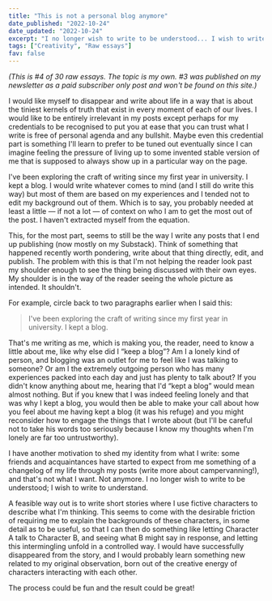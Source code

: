 ```yaml
---
title: "This is not a personal blog anymore"
date_published: "2022-10-24"
date_updated: "2022-10-24"
excerpt: "I no longer wish to write to be understood... I wish to write to understand."
tags: ["Creativity", "Raw essays"]
fav: false
---
```


*(This is #4 of 30 raw essays. The topic is my own. #3 was published on my newsletter as a paid subscriber only post and won't be found on this site.)*

I would like myself to disappear and write about life in a way that is about the tiniest kernels of truth that exist in every moment of each of our lives. I would like to be entirely irrelevant in my posts except perhaps for my credentials to be recognised to put you at ease that you can trust what I write is free of personal agenda and any bullshit. Maybe even this credential part is something I'll learn to prefer to be tuned out eventually since I can imagine feeling the pressure of living up to some invented stable version of me that is supposed to always show up in a particular way on the page.

I've been exploring the craft of writing since my first year in university. I kept a blog. I would write whatever comes to mind (and I still do write this way) but most of them are based on my experiences and I tended not to edit my background out of them. Which is to say, you probably needed at least a little — if not a lot — of context on who I am to get the most out of the post. I haven't extracted myself from the equation.

This, for the most part, seems to still be the way I write any posts that I end up publishing (now mostly on my Substack). Think of something that happened recently worth pondering, write about that thing directly, edit, and publish. The problem with this is that I'm not helping the reader look past my shoulder enough to see the thing being discussed with their own eyes. My shoulder is in the way of the reader seeing the whole picture as intended. It shouldn't.

For example, circle back to two paragraphs earlier when I said this:

> I've been exploring the craft of writing since my first year in university. I kept a blog.

That's me writing as me, which is making you, the reader, need to know a little about me, like why else did I “keep a blog”? Am I a lonely kind of person, and blogging was an outlet for me to feel like I was talking to someone? Or am I the extremely outgoing person who has many experiences packed into each day and just has plenty to talk about? If you didn't know anything about me, hearing that I'd “kept a blog” would mean almost nothing. But if you knew that I was indeed feeling lonely and that was why I kept a blog, you would then be able to make your call about how you feel about me having kept a blog (it was his refuge) and you might reconsider how to engage the things that I wrote about (but I'll be careful not to take his words too seriously because I know my thoughts when I'm lonely are far too untrustworthy).

I have another motivation to shed my identity from what I write: some friends and acquaintances have started to expect from me something of a changelog of my life through my posts (write more about campervanning!), and that's not what I want. Not anymore. I no longer wish to write to be understood; I wish to write to understand.

A feasible way out is to write short stories where I use fictive characters to describe what I'm thinking. This seems to come with the desirable friction of requiring me to explain the backgrounds of these characters, in some detail as to be useful, so that I can then do something like letting Character A talk to Character B, and seeing what B might say in response, and letting this intermingling unfold in a controlled way. I would have successfully disappeared from the story, and I would probably learn something new related to my original observation, born out of the creative energy of characters interacting with each other.

The process could be fun and the result could be great!
